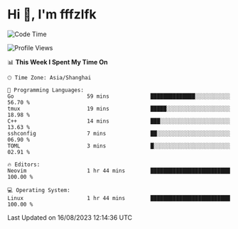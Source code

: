 # Hi 👋, I'm fffzlfk

<!--START_SECTION:waka-->
![Code Time](http://img.shields.io/badge/Code%20Time-347%20hrs%2022%20mins-blue)

![Profile Views](http://img.shields.io/badge/Profile%20Views-23-blue)

📊 **This Week I Spent My Time On** 

```text
🕑︎ Time Zone: Asia/Shanghai

💬 Programming Languages: 
Go                       59 mins             ██████████████░░░░░░░░░░░   56.70 % 
tmux                     19 mins             █████░░░░░░░░░░░░░░░░░░░░   18.98 % 
C++                      14 mins             ███░░░░░░░░░░░░░░░░░░░░░░   13.63 % 
sshconfig                7 mins              ██░░░░░░░░░░░░░░░░░░░░░░░   06.90 % 
TOML                     3 mins              █░░░░░░░░░░░░░░░░░░░░░░░░   02.91 % 

🔥 Editors: 
Neovim                   1 hr 44 mins        █████████████████████████   100.00 % 

💻 Operating System: 
Linux                    1 hr 44 mins        █████████████████████████   100.00 % 
```


 Last Updated on 16/08/2023 12:14:36 UTC
<!--END_SECTION:waka-->
